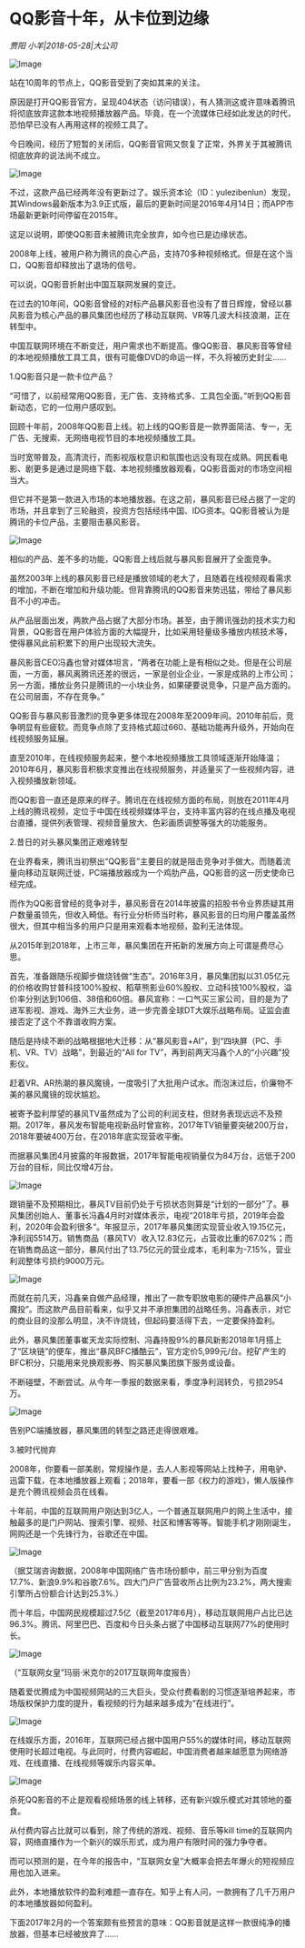# QQ影音十年，从卡位到边缘

*贾阳 小羊|2018-05-28|大公司*

![Image](http://p3.pstatp.com/large/pgc-image/1527556497348425d1ddd47)

站在10周年的节点上，QQ影音受到了突如其来的关注。

原因是打开QQ影音官方，呈现404状态（访问错误），有人猜测这或许意味着腾讯将彻底放弃这款本地视频播放器产品。毕竟，在一个流媒体已经如此发达的时代，恐怕早已没有人再用这样的视频工具了。

今日晚间，经历了短暂的关闭后，QQ影音官网又恢复了正常，外界关于其被腾讯彻底放弃的说法尚不成立。

![Image](http://p3.pstatp.com/large/pgc-image/1527556432427423984a47a)

不过，这款产品已经两年没有更新过了。娱乐资本论（ID：yulezibenlun）发现，其Windows最新版本为3.9正式版，最后的更新时间是2016年4月14日；而APP市场最新更新时间停留在2015年。

这足以说明，即使QQ影音未被腾讯完全放弃，如今也已是边缘状态。

2008年上线，被用户称为腾讯的良心产品，支持70多种视频格式。但是在这个当口，QQ影音却释放出了退场的信号。

可以说，QQ影音折射出中国互联网发展的变迁。

在过去的10年间，QQ影音曾经的对标产品暴风影音也没有了昔日辉煌，曾经以暴风影音为核心产品的暴风集团也经历了移动互联网、VR等几波大科技浪潮，正在转型中。

中国互联网环境在不断变迁，用户需求也不断提高。像QQ影音、暴风影音等曾经的本地视频播放工具工具，很有可能像DVD的命运一样，不久将被历史封尘……

1.QQ影音只是一款卡位产品？

“可惜了，以前经常用QQ影音，无广告、支持格式多、工具包全面。”听到QQ影音新动态，它的一位用户感叹到。

回顾十年前，2008年QQ影音上线。初上线的QQ影音是一款界面简洁、专一，无广告、无搜索、无网络电视节目的本地视频播放工具。

当时宽带普及，高清流行，而影视版权意识和氛围也远没有现在成熟。网民看电影、剧更多是通过是网络下载、本地视频播放器观看，QQ影音面对的市场空间相当大。

但它并不是第一款进入市场的本地播放器。在这之前，暴风影音已经占据了一定的市场，并且拿到了三轮融资，投资方包括经纬中国、IDG资本。QQ影音被认为是腾讯的卡位产品，主要阻击暴风影音。

![Image](http://p3.pstatp.com/large/pgc-image/152755643235404dae1dbf6)

相似的产品、差不多的功能，QQ影音上线后就与暴风影音展开了全面竞争。

虽然2003年上线的暴风影音已经是播放领域的老大了，且随着在线视频观看需求的增加，不断在增加和升级功能。但背靠腾讯的QQ影音来势迅猛，带给了暴风影音不小的冲击。

从产品层面出发，两款产品占据了大部分市场。甚至，由于腾讯强劲的技术实力和背景，QQ影音在用户体验方面的大幅提升，比如采用轻量级多播放内核技术等，使得暴风此前积累下的用户出现较大流失。

暴风影音CEO冯鑫也曾对媒体坦言，“两者在功能上是有相似之处。但是在公司层面，一方面，暴风离腾讯还差的很远，一家是创业企业，一家是成熟的上市公司；另一方面，播放业务只是腾讯的一小块业务，如果硬要说竞争，只是产品方面的。在公司层面，不存在竞争。”

QQ影音与暴风影音激烈的竞争更多体现在2008年至2009年间。2010年前后，竞争明显有些疲软。而竞争点除了支持格式超过660、基础功能再升级外，开始向在线视频服务延展。

直至2010年，在线视频服务起来，整个本地视频播放工具领域逐渐开始降温；2010年6月，暴风影音积极求变推出在线视频服务，并适量买了一些视频内容，进入视频播放新领域。

而QQ影音一直还是原来的样子。腾讯在在线视频方面的布局，则放在2011年4月上线的腾讯视频，定位于中国在线视频媒体平台，支持丰富内容的在线点播及电视台直播，提供列表管理、视频音量放大、色彩画质调整等强大的功能服务。

2.昔日的对头暴风集团正艰难转型

在业界看来，腾讯当初祭出“QQ影音”主要目的就是阻击竞争对手做大。而随着流量向移动互联网迁徙，PC端播放器成为一个鸡肋产品，QQ影音的这一历史使命已经完成。

而作为QQ影音曾经的竞争对手，暴风影音在2014年披露的招股书令业界质疑其用户数量虽领先，但收入畸低。有行业分析师当时称，暴风影音的日均用户覆盖虽然很大，但其中相当多的用户只是用来观看本地视频，盈利无法体现。

从2015年到2018年，上市三年，暴风集团在开拓新的发展方向上可谓是费尽心思。

首先，准备跟随乐视脚步做烧钱做“生态”。2016年3月，暴风集团拟以31.05亿元的价格收购甘普科技100%股权、稻草熊影业60%股权、立动科技100%股权，溢价率分别达到106倍、38倍和60倍。暴风宣称：一口气买三家公司，目的是为了进军影视、游戏、海外三大业务，进一步完善全球DT大娱乐战略布局。证监会直接否定了这个不靠谱收购方案。

随后是持续不断的战略根据地大迁移：从“暴风影音+AI”，到“四块屏（PC、手机、VR、TV）战略”，到最近的“All for TV”，再到前两天冯鑫个人的“小兴趣”投影仪。

赶着VR、AR热潮的暴风魔镜，一度吸引了大批用户试水。而泡沫过后，价廉物不美的暴风魔镜的现状尴尬。

被寄予盈利厚望的暴风TV虽然成为了公司的利润支柱，但财务表现远远不及预期。2017年，暴风发布智能电视新品时曾宣称，2017年TV销量要突破200万台，2018年要破400万台，在2018年底实现营收平衡。

而据暴风集团4月披露的年报数据，2017年智能电视销量仅为84万台，远低于200万台的目标，同比仅增4万台。

![Image](http://p3.pstatp.com/large/pgc-image/152755643228496901855d2)

跟销量不及预期相比，暴风TV目前仍处于亏损状态则算是“计划的一部分”了。暴风集团创始人、董事长冯鑫4月时对媒体表示，电视“2018年亏损，2019年会盈利，2020年会盈利很多“。年报显示，2017年暴风集团实现营业收入19.15亿元，净利润5514万。销售商品（暴风TV）收入12.83亿元，占营收比重的67.02%；而在销售商品这一部分，暴风付出了13.75亿元的营业成本，毛利率为-7.15%，营业利润整体亏损约9000万元。

![Image](http://p3.pstatp.com/large/pgc-image/1527556432324873f64fbb5)

而就在前几天，冯鑫亲自做产品经理，推出了一款专职放电影的硬件产品暴风“小魔投”。而这款产品目前看来，似乎又并不承担集团的战略任务。冯鑫表示，对它的商业目的没那么明显，决不许烧钱，但起码要活得下去，一定要保持盈利。

此外，暴风集团董事崔天龙实际控制、冯鑫持股9%的暴风新影2018年1月搭上了“区块链”的便车，推出“暴风BFC播酷云”，官方定价5,999元/台。挖矿产生的BFC积分，只能用来兑换观影券、购买暴风集团旗下服务或设备。

不断碰壁，不断尝试。从今年一季报的数据来看，季度净利润转负，亏损2954万。

![Image](http://p3.pstatp.com/large/pgc-image/1527556432563445dbd5da8)

告别PC端播放器，暴风集团的转型之路还走得很艰难。

3.被时代抛弃

2008年，你要看一部美剧，常规操作是，去人人影视等网站上找种子，用电驴、迅雷下载，在本地播放器上观看；2018年，要看一部《权力的游戏》，懒人版操作是充个腾讯视频会员在线看。

十年前，中国的互联网用户刚达到3亿人，一个普通互联网用户的网上生活中，接触最多的是门户网站、搜索引擎、视频、社区和博客等等。智能手机才刚刚诞生，网购还是一个先锋行为，谷歌还在中国。

![Image](http://p3.pstatp.com/large/pgc-image/1527556432675b58ce193a6)

（据艾瑞咨询数据，2008年中国网络广告市场份额中，前三甲分别为百度17.7%、新浪9.9%和谷歌7.6%。四大门户广告营收所占比例为23.2%，两大搜索引擎所占份额合计达到25.3%.）

而十年后，中国网民规模超过7.5亿（截至2017年6月），移动互联网用户占比已达96.3%。腾讯、阿里巴巴、百度和今日头条占据了中国移动互联网77%的使用时长。

![Image](http://p9.pstatp.com/large/pgc-image/15275564326837beadd7379)

（“互联网女皇”玛丽·米克尔的2017互联网年度报告）

随着爱优腾成为中国视频网站的三大巨头，受众付费看剧的习惯逐渐培养起来，市场版权保护力度的提升，看视频的行为越来越多成为“在线进行”。

![Image](http://p3.pstatp.com/large/pgc-image/1527556432820ab0d357f6b)

在线娱乐方面，2016年，互联网已经占据中国用户55%的媒体时间，移动互联网使用时长超过电视。与此同时，付费内容崛起，中国消费者越来越愿意为网络游戏、在线直播、在线视频等娱乐内容买单。

![Image](http://p1.pstatp.com/large/pgc-image/152755643291697546aa08b)

杀死QQ影音的不止是观看视频场景的线上转移，还有新兴娱乐模式对其领地的蚕食。

从付费内容占比就可以看到，除了传统的游戏、视频、音乐等kill time的互联网内容，网络直播作为一个新兴的娱乐形式，成为用户有限时间的强力争夺者。

而可以预测的是，在今年的报告中，“互联网女皇”大概率会把去年爆火的短视频应用也加入进来。

此外，本地播放软件的盈利难题一直存在。知乎上有人问，一款拥有了几千万用户的本地播放器如何盈利。

下面2017年2月的一个答案颇有些预言的意味：QQ影音就是这样一款很纯净的播放器，但基本已经被放弃了……

